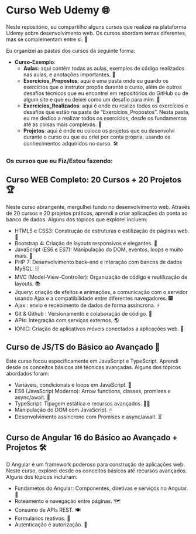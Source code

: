 # Curso Web Udemy 🌐

Neste repositório, eu compartilho alguns cursos que realizei na plataforma Udemy sobre desenvolvimento web. Os cursos abordam temas diferentes, mas se complementam entre si. 🙌

Eu organizei as pastas dos cursos da seguinte forma:

- **Curso-Exemplo**:
  - **Aulas**: aqui contém todas as aulas, exemplos de código realizados nas aulas, e anotações importantes. 📝
  - **Exercícios_Propostos**: aqui é uma pasta onde eu guardo os exercícios que o instrutor propôs durante o curso, além de outros desafios técnicos que eu encontrei em repositórios do GitHub ou de algum site e que eu deixei como um desafio para mim. 💪
  - **Exercícios_Realizados**: aqui é onde eu realizo todos os exercícios e desafios que estão na pasta de “Exercícios_Propostos”. Nesta pasta, eu me dedico a realizar todos os exercícios, desde os fundamentos até as coisas mais complexas. 🚀
  - **Projetos**: aqui é onde eu coloco os projetos que eu desenvolvi durante o curso ou que eu criei por conta própria, usando os conhecimentos adquiridos no curso. 🛠

### Os cursos que eu Fiz/Estou fazendo: 

## Curso WEB Completo: 20 Cursos + 20 Projetos 🏆

Neste curso abrangente, mergulhei fundo no desenvolvimento web. Através de 20 cursos e 20 projetos práticos, aprendi a criar aplicações da ponta ao banco de dados. Alguns dos tópicos que explorei incluem:


- HTML5 e CSS3: Construção de estruturas e estilização de páginas web. 🎨
- Bootstrap 4: Criação de layouts responsivos e elegantes. 📱
- JavaScript (ES6 e ES7): Manipulação do DOM, eventos, loops e muito mais. 🧠
- PHP 7: Desenvolvimento back-end e interação com bancos de dados MySQL. 🗄
- MVC (Model-View-Controller): Organização de código e reutilização de layouts. 📚
- Jquery: criação de efeitos e animações, a comunicação com o servidor usando Ajax e a compatibilidade entre diferentes navegadores. 🎆
- Ajax : envio e recebimento de dados de forma assíncrona. ⚡
- Git & Github : Versionamento e colaboração de código. 🐙
- APIs: Integração com serviços externos. 🌎
- IONIC: Criação de aplicativos móveis conectados a aplicações web. 📲

## Curso de JS/TS do Básico ao Avançado 🚀

Este curso focou especificamente em JavaScript e TypeScript. Aprendi desde os conceitos básicos até técnicas avançadas. Alguns dos tópicos abordados foram:

- Variáveis, condicionais e loops em JavaScript. 🔢
- ES6 (JavaScript Moderno): Arrow functions, classes, promises e async/await. 🚀
- TypeScript: Tipagem estática e recursos avançados. 🦸‍♂️
- Manipulação do DOM com JavaScript. 🖱
- Desenvolvimento assíncrono com Promises e async/await. ⏳

## Curso de Angular 16 do Básico ao Avançado + Projetos 🛠

O Angular é um framework poderoso para construção de aplicações web. Neste curso, explorei desde os conceitos básicos até recursos avançados. Alguns dos tópicos incluíram:

- Fundametos do Angular: Componentes, diretivas e serviços no Angular. 🧩
- Roteamento e navegação entre páginas. 🗺
- Consumo de APIs REST. 🍽
- Formulários reativos. 📝
- Autenticação e autorização. 🔐

